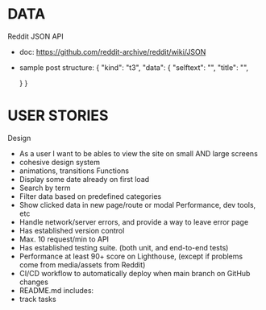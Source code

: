 # DATA
Reddit JSON API
- doc: https://github.com/reddit-archive/reddit/wiki/JSON

- sample post structure: {
    "kind": "t3",
    "data": {
        "selftext": "",
        "title": "",
         
    }
    }

# USER STORIES
Design
- As a user I want to be ables to view the site on small AND large screens
- cohesive design system
- animations, transitions
Functions
- Display some date already on first load
- Search by term
- Filter data based on predefined categories
- Show clicked data in new page/route or modal
Performance, dev tools, etc
- Handle network/server errors, and provide a way to leave error page
- Has established version control
- Max. 10 request/min to API
- Has established testing suite. (both unit, and end-to-end tests)
- Performance at least 90+ score on Lighthouse, (except if problems come from media/assets from Reddit)
- CI/CD workflow to automatically deploy when main branch on GitHub changes
- README.md includes: 
- track tasks
